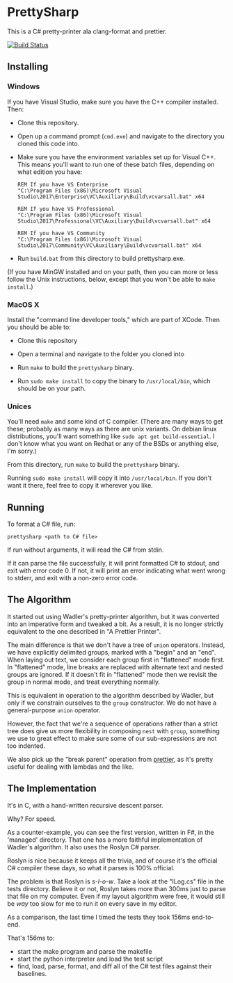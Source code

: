 # PrettySharp

This is a C# pretty-printer ala clang-format and prettier.

[![Build Status](https://dev.azure.com/doty/PrettySharp/_apis/build/status/PrettySharp-CI?branchName=master)](https://dev.azure.com/doty/PrettySharp/_build/latest?definitionId=2&branchName=master)

## Installing

### Windows
If you have Visual Studio, make sure you have the C++ compiler installed.
Then:

- Clone this repository.

- Open up a command prompt (`cmd.exe`) and navigate to the directory you cloned this code into.

- Make sure you have the environment variables set up for Visual C++.
  This means you'll want to run one of these batch files, depending on what edition you have:

  ```
  REM If you have VS Enterprise
  "C:\Program Files (x86)\Microsoft Visual Studio\2017\Enterprise\VC\Auxiliary\Build\vcvarsall.bat" x64

  REM If you have VS Professional
  "C:\Program Files (x86)\Microsoft Visual Studio\2017\Professional\VC\Auxiliary\Build\vcvarsall.bat" x64

  REM If you have VS Community
  "C:\Program Files (x86)\Microsoft Visual Studio\2017\Community\VC\Auxiliary\Build\vcvarsall.bat" x64
  ```

- Run `build.bat` from this directory to build prettysharp.exe.

(If you have MinGW installed and on your path, then you can more or less follow the Unix instructions, below, except that you won't be able to `make install`.)

### MacOS X
Install the "command line developer tools," which are part of XCode.
Then you should be able to:

- Clone this repository

- Open a terminal and navigate to the folder you cloned into

- Run `make` to build the `prettysharp` binary.

- Run `sudo make install` to copy the binary to `/usr/local/bin`, which should be on your path.


### Unices
You'll need `make` and some kind of C compiler.
(There are many ways to get these; probably as many ways as there are unix variants.
On debian linux distributions, you'll want something like `sudo apt get build-essential`.
I don't know what you want on Redhat or any of the BSDs or anything else, I'm sorry.)

From this directory, run `make` to build the `prettysharp` binary.

Running `sudo make install` will copy it into `/usr/local/bin`.
If you don't want it there, feel free to copy it wherever you like.

## Running
To format a C# file, run:

```
prettysharp <path to C# file>
```

If run without arguments, it will read the C# from stdin.

If it can parse the file successfully, it will print formatted C# to stdout, and exit with error code 0.
If not, it will print an error indicating what went wrong to stderr, and exit with a non-zero error code.

## The Algorithm
It started out using Wadler's pretty-printer algorithm, but it was converted into an imperative form and tweaked a bit.
As a result, it is no longer strictly equivalent to the one described in "A Prettier Printer".

The main difference is that we don't have a tree of `union` operators.
Instead, we have explicitly delimited groups, marked with a "begin" and an "end".
When laying out text, we consider each group first in "flattened" mode first.
In "flattened" mode, line breaks are replaced with alternate text and nested groups are ignored.
If it doesn't fit in "flattened" mode then we revisit the group in normal mode, and treat everything normally.

This is equivalent in operation to the algorithm described by Wadler, but only if we constrain ourselves to the `group` constructor.
We do not have a general-purpose `union` operator.

However, the fact that we're a sequence of operations rather than a strict tree does give us more flexibility in composing `nest` with `group`, something we use to great effect to make sure some of our sub-expressions are not too indented.

We also pick up the "break parent" operation from [prettier](https://prettier.io), as it's pretty useful for dealing with lambdas and the like.

## The Implementation
It's in C, with a hand-written recursive descent parser.

Why?
For speed.

As a counter-example, you can see the first version, written in F#, in the 'managed' directory.
That one has a more faithful implementation of Wadler's algorithm.
It also uses the Roslyn C# parser.

Roslyn is nice because it keeps all the trivia, and of course it's the official C# compiler these days, so what it parses is 100% official.

The problem is that Roslyn is *s-l-o-w*.
Take a look at the "ILog.cs" file in the tests directory.
Believe it or not, Roslyn takes more than 300ms just to parse that file on my computer.
Even if my layout algorithm were free, it would still be *way* too slow for me to run it on every save in my editor.

As a comparison, the last time I timed the tests they took 156ms end-to-end.

That's 156ms to:
 - start the make program and parse the makefile
 - start the python interpreter and load the test script
 - find, load, parse, format, and diff all of the C# test files against their baselines.
